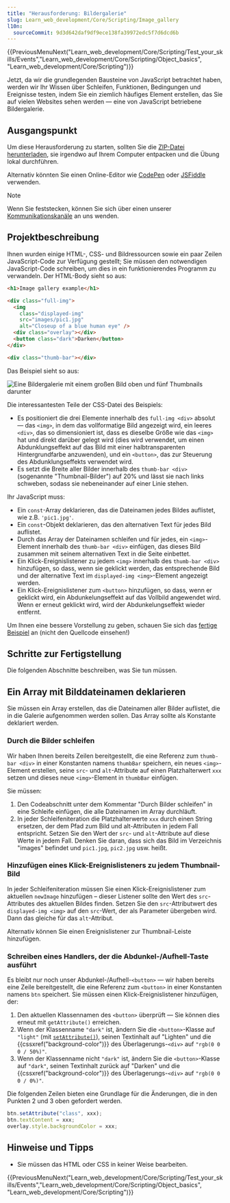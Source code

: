 ```yaml
---
title: "Herausforderung: Bildergalerie"
slug: Learn_web_development/Core/Scripting/Image_gallery
l10n:
  sourceCommit: 9d3d642daf9df9ece138fa39972edc5f7d6dcd6b
---
```


{{PreviousMenuNext("Learn_web_development/Core/Scripting/Test_your_skills/Events","Learn_web_development/Core/Scripting/Object_basics", "Learn_web_development/Core/Scripting")}}

Jetzt, da wir die grundlegenden Bausteine von JavaScript betrachtet haben, werden wir Ihr Wissen über Schleifen, Funktionen, Bedingungen und Ereignisse testen, indem Sie ein ziemlich häufiges Element erstellen, das Sie auf vielen Websites sehen werden — eine von JavaScript betriebene Bildergalerie.

## Ausgangspunkt

Um diese Herausforderung zu starten, sollten Sie die [ZIP-Datei herunterladen](https://raw.githubusercontent.com/mdn/learning-area/main/javascript/building-blocks/gallery/gallery-start.zip), sie irgendwo auf Ihrem Computer entpacken und die Übung lokal durchführen.

Alternativ könnten Sie einen Online-Editor wie [CodePen](https://codepen.io/) oder [JSFiddle](https://jsfiddle.net/) verwenden.

> [!NOTE]
> Wenn Sie feststecken, können Sie sich über einen unserer [Kommunikationskanäle](/de/docs/MDN/Community/Communication_channels) an uns wenden.

## Projektbeschreibung

Ihnen wurden einige HTML-, CSS- und Bildressourcen sowie ein paar Zeilen JavaScript-Code zur Verfügung gestellt; Sie müssen den notwendigen JavaScript-Code schreiben, um dies in ein funktionierendes Programm zu verwandeln. Der HTML-Body sieht so aus:

```html
<h1>Image gallery example</h1>

<div class="full-img">
  <img
    class="displayed-img"
    src="images/pic1.jpg"
    alt="Closeup of a blue human eye" />
  <div class="overlay"></div>
  <button class="dark">Darken</button>
</div>

<div class="thumb-bar"></div>
```

Das Beispiel sieht so aus:

![Eine Bildergalerie mit einem großen Bild oben und fünf Thumbnails darunter](gallery.png)

Die interessantesten Teile der CSS-Datei des Beispiels:

- Es positioniert die drei Elemente innerhalb des `full-img <div>` absolut — das `<img>`, in dem das vollformatige Bild angezeigt wird, ein leeres `<div>`, das so dimensioniert ist, dass es dieselbe Größe wie das `<img>` hat und direkt darüber gelegt wird (dies wird verwendet, um einen Abdunklungseffekt auf das Bild mit einer halbtransparenten Hintergrundfarbe anzuwenden), und ein `<button>`, das zur Steuerung des Abdunklungseffekts verwendet wird.
- Es setzt die Breite aller Bilder innerhalb des `thumb-bar <div>` (sogenannte "Thumbnail-Bilder") auf 20% und lässt sie nach links schweben, sodass sie nebeneinander auf einer Linie stehen.

Ihr JavaScript muss:

- Ein `const`-Array deklarieren, das die Dateinamen jedes Bildes auflistet, wie z.B. `'pic1.jpg'`.
- Ein `const`-Objekt deklarieren, das den alternativen Text für jedes Bild auflistet.
- Durch das Array der Dateinamen schleifen und für jedes, ein `<img>`-Element innerhalb des `thumb-bar <div>` einfügen, das dieses Bild zusammen mit seinem alternativen Text in die Seite einbettet.
- Ein Klick-Ereignislistener zu jedem `<img>` innerhalb des `thumb-bar <div>` hinzufügen, so dass, wenn sie geklickt werden, das entsprechende Bild und der alternative Text im `displayed-img <img>`-Element angezeigt werden.
- Ein Klick-Ereignislistener zum `<button>` hinzufügen, so dass, wenn er geklickt wird, ein Abdunkelungseffekt auf das Vollbild angewendet wird. Wenn er erneut geklickt wird, wird der Abdunkelungseffekt wieder entfernt.

Um Ihnen eine bessere Vorstellung zu geben, schauen Sie sich das [fertige Beispiel](https://mdn.github.io/learning-area/javascript/building-blocks/gallery/) an (nicht den Quellcode einsehen!)

## Schritte zur Fertigstellung

Die folgenden Abschnitte beschreiben, was Sie tun müssen.

## Ein Array mit Bilddateinamen deklarieren

Sie müssen ein Array erstellen, das die Dateinamen aller Bilder auflistet, die in die Galerie aufgenommen werden sollen. Das Array sollte als Konstante deklariert werden.

### Durch die Bilder schleifen

Wir haben Ihnen bereits Zeilen bereitgestellt, die eine Referenz zum `thumb-bar <div>` in einer Konstanten namens `thumbBar` speichern, ein neues `<img>`-Element erstellen, seine `src`- und `alt`-Attribute auf einen Platzhalterwert `xxx` setzen und dieses neue `<img>`-Element in `thumbBar` einfügen.

Sie müssen:

1. Den Codeabschnitt unter dem Kommentar "Durch Bilder schleifen" in eine Schleife einfügen, die alle Dateinamen im Array durchläuft.
2. In jeder Schleifeniteration die Platzhalterwerte `xxx` durch einen String ersetzen, der dem Pfad zum Bild und alt-Attributen in jedem Fall entspricht. Setzen Sie den Wert der `src`- und `alt`-Attribute auf diese Werte in jedem Fall. Denken Sie daran, dass sich das Bild im Verzeichnis "images" befindet und `pic1.jpg`, `pic2.jpg` usw. heißt.

### Hinzufügen eines Klick-Ereignislisteners zu jedem Thumbnail-Bild

In jeder Schleifeniteration müssen Sie einen Klick-Ereignislistener zum aktuellen `newImage` hinzufügen – dieser Listener sollte den Wert des `src`-Attributes des aktuellen Bildes finden. Setzen Sie den `src`-Attributwert des `displayed-img <img>` auf den `src`-Wert, der als Parameter übergeben wird. Dann das gleiche für das `alt`-Attribut.

Alternativ können Sie einen Ereignislistener zur Thumbnail-Leiste hinzufügen.

### Schreiben eines Handlers, der die Abdunkel-/Aufhell-Taste ausführt

Es bleibt nur noch unser Abdunkel-/Aufhell-`<button>` — wir haben bereits eine Zeile bereitgestellt, die eine Referenz zum `<button>` in einer Konstanten namens `btn` speichert. Sie müssen einen Klick-Ereignislistener hinzufügen, der:

1. Den aktuellen Klassennamen des `<button>` überprüft — Sie können dies erneut mit `getAttribute()` erreichen.
2. Wenn der Klassenname `"dark"` ist, ändern Sie die `<button>`-Klasse auf `"light"` (mit [`setAttribute()`](/de/docs/Web/API/Element/setAttribute)), seinen Textinhalt auf "Lighten" und die {{cssxref("background-color")}} des Überlagerungs-`<div>` auf `"rgb(0 0 0 / 50%)"`.
3. Wenn der Klassenname nicht `"dark"` ist, ändern Sie die `<button>`-Klasse auf `"dark"`, seinen Textinhalt zurück auf "Darken" und die {{cssxref("background-color")}} des Überlagerungs-`<div>` auf `"rgb(0 0 0 / 0%)"`.

Die folgenden Zeilen bieten eine Grundlage für die Änderungen, die in den Punkten 2 und 3 oben gefordert werden.

```js
btn.setAttribute("class", xxx);
btn.textContent = xxx;
overlay.style.backgroundColor = xxx;
```

## Hinweise und Tipps

- Sie müssen das HTML oder CSS in keiner Weise bearbeiten.

{{PreviousMenuNext("Learn_web_development/Core/Scripting/Test_your_skills/Events","Learn_web_development/Core/Scripting/Object_basics", "Learn_web_development/Core/Scripting")}}
